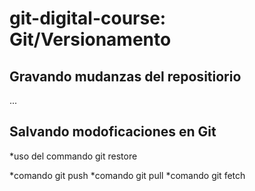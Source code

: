 # git-digital-course: Git/Versionamento

## Gravando mudanzas del repositiorio



...
## Salvando modoficaciones en Git
*uso del commando git restore

*comando git push
*comando git pull
*comando git fetch
